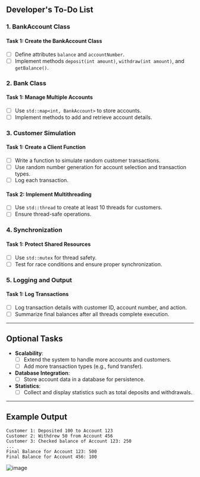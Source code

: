 ## Developer's To-Do List

### **1. BankAccount Class**
#### Task 1: Create the BankAccount Class
- [ ] Define attributes `balance` and `accountNumber`.
- [ ] Implement methods `deposit(int amount)`, `withdraw(int amount)`, and `getBalance()`.

### **2. Bank Class**
#### Task 1: Manage Multiple Accounts
- [ ] Use `std::map<int, BankAccount>` to store accounts.
- [ ] Implement methods to add and retrieve account details.

### **3. Customer Simulation**
#### Task 1: Create a Client Function
- [ ] Write a function to simulate random customer transactions.
- [ ] Use random number generation for account selection and transaction types.
- [ ] Log each transaction.

#### Task 2: Implement Multithreading
- [ ] Use `std::thread` to create at least 10 threads for customers.
- [ ] Ensure thread-safe operations.

### **4. Synchronization**
#### Task 1: Protect Shared Resources
- [ ] Use `std::mutex` for thread safety.
- [ ] Test for race conditions and ensure proper synchronization.

### **5. Logging and Output**
#### Task 1: Log Transactions
- [ ] Log transaction details with customer ID, account number, and action.
- [ ] Summarize final balances after all threads complete execution.

---

## Optional Tasks
- **Scalability**:
  - [ ] Extend the system to handle more accounts and customers.
  - [ ] Add more transaction types (e.g., fund transfer).
- **Database Integration**:
  - [ ] Store account data in a database for persistence.
- **Statistics**:
  - [ ] Collect and display statistics such as total deposits and withdrawals.

---

## Example Output
```
Customer 1: Deposited 100 to Account 123
Customer 2: Withdrew 50 from Account 456
Customer 3: Checked balance of Account 123: 250
...
Final Balance for Account 123: 500
Final Balance for Account 456: 100
```
![image](https://github.com/user-attachments/assets/7ec36ab6-46df-4748-8c6f-1c506ea611c1)
